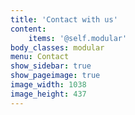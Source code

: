 ```yaml
---
title: 'Contact with us'
content:
    items: '@self.modular'
body_classes: modular
menu: Contact
show_sidebar: true
show_pageimage: true
image_width: 1038
image_height: 437
---
```



